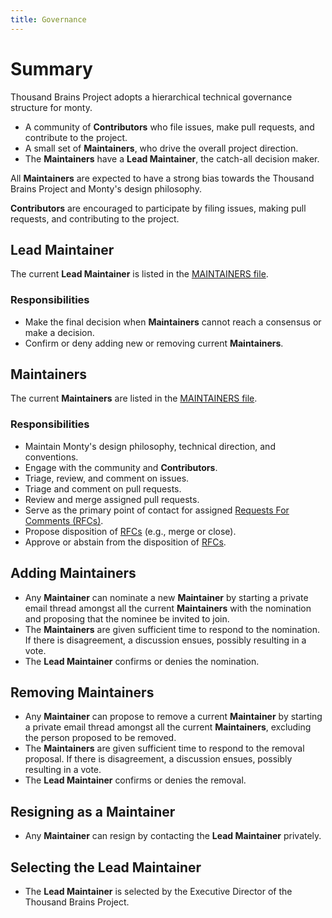 ```yaml
---
title: Governance
---
```

# Summary

Thousand Brains Project adopts a hierarchical technical governance structure for monty.

- A community of **Contributors** who file issues, make pull requests, and contribute to the project.
- A small set of **Maintainers**, who drive the overall project direction.
- The **Maintainers** have a **Lead Maintainer**, the catch-all decision maker.

All **Maintainers** are expected to have a strong bias towards the Thousand Brains Project and Monty's design philosophy.

**Contributors** are encouraged to participate by filing issues, making pull requests, and contributing to the project.

## Lead Maintainer

The current **Lead Maintainer** is listed in the [MAINTAINERS file](https://github.com/thousandbrainsproject/tbp.monty/blob/main/MAINTAINERS.md).

### Responsibilities

- Make the final decision when **Maintainers** cannot reach a consensus or make a decision.
- Confirm or deny adding new or removing current **Maintainers**.

## Maintainers

The current **Maintainers** are listed in the [MAINTAINERS file](https://github.com/thousandbrainsproject/tbp.monty/blob/main/MAINTAINERS.md).

### Responsibilities

- Maintain Monty's design philosophy, technical direction, and conventions.
- Engage with the community and **Contributors**.
- Triage, review, and comment on issues.
- Triage and comment on pull requests.
- Review and merge assigned pull requests.
- Serve as the primary point of contact for assigned [Requests For Comments (RFCs)](https://thousandbrainsproject.readme.io/docs/request-for-comments-rfc).
- Propose disposition of [RFCs](https://thousandbrainsproject.readme.io/docs/request-for-comments-rfc) (e.g., merge or close).
- Approve or abstain from the disposition of [RFCs](https://thousandbrainsproject.readme.io/docs/request-for-comments-rfc).

## Adding Maintainers

- Any **Maintainer** can nominate a new **Maintainer** by starting a private email thread amongst all the current **Maintainers** with the nomination and proposing that the nominee be invited to join.
- The **Maintainers** are given sufficient time to respond to the nomination. If there is disagreement, a discussion ensues, possibly resulting in a vote.
- The **Lead Maintainer** confirms or denies the nomination.

## Removing Maintainers

- Any **Maintainer** can propose to remove a current **Maintainer** by starting a private email thread amongst all the current **Maintainers**, excluding the person proposed to be removed.
- The **Maintainers** are given sufficient time to respond to the removal proposal. If there is disagreement, a discussion ensues, possibly resulting in a vote.
- The **Lead Maintainer** confirms or denies the removal.

## Resigning as a Maintainer

- Any **Maintainer** can resign by contacting the **Lead Maintainer** privately.

## Selecting the Lead Maintainer

- The **Lead Maintainer** is selected by the Executive Director of the Thousand Brains Project.